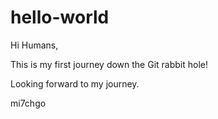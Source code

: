 # hello-world

Hi Humans,

This is my first journey down the Git rabbit hole!

Looking forward to my journey.

mi7chgo
